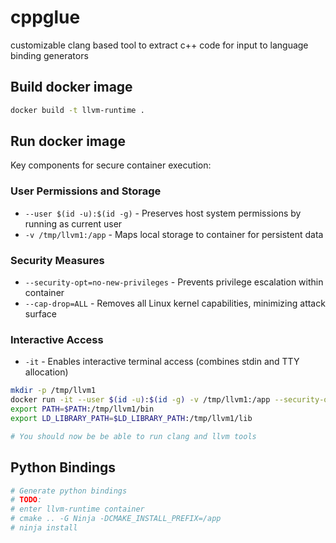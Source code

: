 # cppglue
customizable clang based tool to extract c++ code for input to language binding generators

## Build docker image
```bash
docker build -t llvm-runtime .
```

## Run docker image

Key components for secure container execution:

### User Permissions and Storage
- `--user $(id -u):$(id -g)` - Preserves host system permissions by running as current user
- `-v /tmp/llvm1:/app` - Maps local storage to container for persistent data

### Security Measures
- `--security-opt=no-new-privileges` - Prevents privilege escalation within container
- `--cap-drop=ALL` - Removes all Linux kernel capabilities, minimizing attack surface

### Interactive Access
- `-it` - Enables interactive terminal access (combines stdin and TTY allocation)

```bash
mkdir -p /tmp/llvm1
docker run -it --user $(id -u):$(id -g) -v /tmp/llvm1:/app --security-opt=no-new-privileges --cap-drop=ALL llvm-runtime --install /app
export PATH=$PATH:/tmp/llvm1/bin
export LD_LIBRARY_PATH=$LD_LIBRARY_PATH:/tmp/llvm1/lib

# You should now be be able to run clang and llvm tools
```


## Python Bindings
```bash
# Generate python bindings
# TODO: 
# enter llvm-runtime container
# cmake .. -G Ninja -DCMAKE_INSTALL_PREFIX=/app
# ninja install
```
